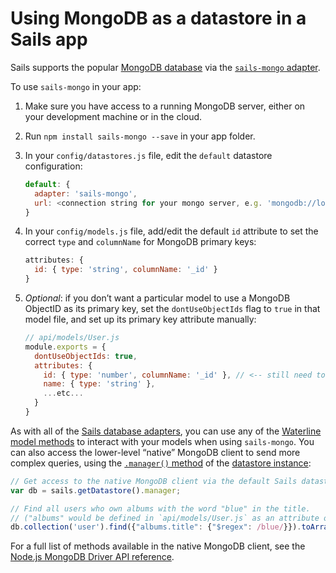 # Using MongoDB as a datastore in a Sails app

Sails supports the popular [MongoDB database](https://www.mongodb.com/) via the [`sails-mongo` adapter](https://www.npmjs.com/package/sails-mongo).

To use `sails-mongo` in your app:

1. Make sure you have access to a running MongoDB server, either on your development machine or in the cloud.
2. Run `npm install sails-mongo --save` in your app folder.
3. In your `config/datastores.js` file, edit the `default` datastore configuration:

    ```js
    default: {
      adapter: 'sails-mongo',
      url: <connection string for your mongo server, e.g. 'mongodb://localhost:27017/myMongoDb'>
    }
    ```
4. In your `config/models.js` file, add/edit the default `id` attribute to set the correct `type` and `columnName` for MongoDB primary keys:

    ```js
    attributes: {
      id: { type: 'string', columnName: '_id' }
    }
    ```
5. _Optional_: if you don&rsquo;t want a particular model to use a MongoDB ObjectID as its primary key, set the `dontUseObjectIds` flag to `true` in that model file, and set up its primary key attribute manually:

   ```js
   // api/models/User.js
   module.exports = {
     dontUseObjectIds: true,
     attributes: {
       id: { type: 'number', columnName: '_id' }, // <-- still need to set `columnName`!
       name: { type: 'string' },
       ...etc...
     }
   }
   ```

As with all of the [Sails database adapters](https://sailsjs.com/documentation/concepts/extending-sails/adapters/available-adapters), you can use any of the [Waterline model methods](https://sailsjs.com/documentation/reference/waterline-orm/models) to interact with your models when using `sails-mongo`.  You can also access the lower-level &ldquo;native&rdquo; MongoDB client to send more complex queries, using the [`.manager()` method](https://sailsjs.com/documentation/reference/waterline-orm/datastores/manager) of the [datastore instance](https://sailsjs.com/documentation/reference/application/sails-get-datastore):

```js
// Get access to the native MongoDB client via the default Sails datastore.
var db = sails.getDatastore().manager;

// Find all users who own albums with the word "blue" in the title.
// ("albums" would be defined in `api/models/User.js` as an attribute of type "json".)
db.collection('user').find({"albums.title": {"$regex": /blue/}}).toArray(console.log);
```

For a full list of methods available in the native MongoDB client, see the <a href="http://mongodb.github.io/node-mongodb-native/2.2/api/Collection.html" target="_blank">Node.js MongoDB Driver API reference</a>.


<docmeta name="displayName" value="Using MongoDB">
